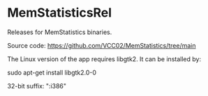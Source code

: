 # MemStatisticsRel
Releases for MemStatistics binaries.

Source code: https://github.com/VCC02/MemStatistics/tree/main

The Linux version of the app requires libgtk2. It can be installed by:

sudo apt-get install libgtk2.0-0

32-bit suffix: ":i386"
